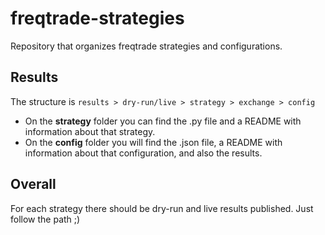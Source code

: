 # freqtrade-strategies

Repository that organizes freqtrade strategies and configurations. 

## Results
The structure is `results > dry-run/live > strategy > exchange > config`  
- On the **strategy** folder you can find the .py file and a README with information about that strategy.  
- On the **config** folder you will find the .json file, a README with information about that configuration, and also the results.

## Overall
For each strategy there should be dry-run and live results published. Just follow the path ;)
